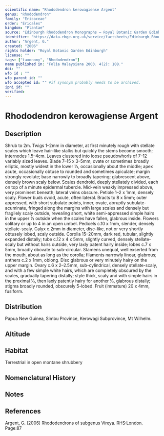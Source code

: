 ```yaml
---
scientific name: "Rhododendron kerowagiense Argent"
genus: "Rhododendron"
family: "Ericaceae"
order: "Ericales"
kingdom: "Plantae"
source: "Edinburgh Rhododendron Monographs – Royal Botanic Garden Edinburgh"
identifier: "https://data.rbge.org.uk/service/factsheets/Edinburgh_Rhododendron_Monographs.xhtml"
author: "Argent, G."
created: "2006"
rights holder: "Royal Botanic Garden Edinburgh"
license: ""
tags: ["taxonomy", "Rhododendron"]
name published in: "Folia Malaysiana 2003. 4(2): 108."
doi: ""
wfo id : ""
wfo parent id: ""
wfo accepted id: "" #if synonym probably needs to be archived.                      
ipni id: ""
verified:
---
```


                       

# Rhododendron kerowagiense Argent

## Description
Shrub to 2m. Twigs 1–2mm in diameter, at first minutely rough with stellate scales which leave hair-like stalks but quickly the stems become smooth; internodes 1.5–4cm. Leaves clustered into loose pseudowhorls of 7–12 variably sized leaves. Blade 7–15 x 3–5mm, ovate or sometimes broadly elliptic, mostly widest in the lower 1⁄3, occasionally about the middle; apex acute, occasionally obtuse to rounded and sometimes apiculate; margin strongly revolute; base narrowly to broadly tapering; glabrescent above, densely brown scaly below. Scales dendroid, deeply stellately divided, each on top of a minute epidermal tubercle. Mid-vein weakly impressed above, very prominent beneath; lateral veins obscure. Petiole 1–2 x 1mm, densely scaly. Flower buds ovoid, acute, often lateral. Bracts to 8 x 5mm; outer appressed, with short subulate points, inner, ovate, abruptly subulate-acuminate, fringed along the margins with large scales and densely but fragilely scaly outside, revealing short, white semi-appressed simple hairs in the upper ½ outside when the scales have fallen, glabrous inside. Flowers solitary or up to 4 in an open umbel. Pedicels c.10 x 1mm, slender, densely stellate-scaly. Calyx c.2mm in diameter, disc-like, not or very shortly obtusely lobed, scaly outside. Corolla 15–20mm, dark red, tubular, slightly expanded distally; tube c.12 x 4 x 5mm, slightly curved, densely stellate-scaly but without hairs outside, very laxly patent hairy inside; lobes c.7 x 5mm, broadly obovate to sub-circular. Stamens unequal, well exserted from the mouth, about as long as the corolla; filaments narrowly linear, glabrous; anthers c.2 x 1mm, oblong. Disc glabrous or very minutely hairy on the upper margin. Ovary c.6 x 2–2.5mm, sub-cylindrical, densely stellate-scaly, and with a few simple white hairs, which are completely obscured by the scales, gradually tapering distally; style thick, scaly and with simple hairs in the proximal 1⁄3, then laxly patently hairy for another 1⁄3, glabrous distally; stigma broadly rounded, obscurely 5-lobed. Fruit (immature) 20 x 4mm, fusiform.

## Distribution
Papua New Guinea, Simbu Province, Kerowagi Subprovince, Mt Wilhelm.

## Altitude


## Habitat
Terrestrial in open montane shrubbery

## Nomenclatural History

                       
## Notes


## References

Argent, G. (2006) Rhododendrons of subgenus Vireya. RHS:London. Page:87
